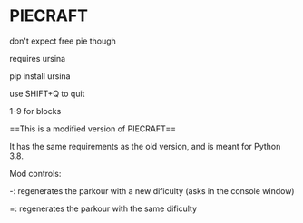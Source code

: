 # PIECRAFT
don't expect free pie though
 
requires ursina

pip install ursina

use SHIFT+Q to quit

1-9 for blocks

==This is a modified version of PIECRAFT==

It has the same requirements as the old version, and is meant for Python 3.8.

Mod controls:

-: regenerates the parkour with a new dificulty (asks in the console window)

=: regenerates the parkour with the same dificulty
